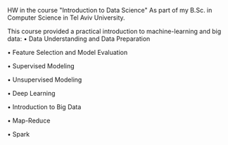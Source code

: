 HW in the course "Introduction to Data Science" As part of my B.Sc. in Computer Science in Tel Aviv University.

This course provided a practical introduction to machine-learning and big data:
• Data Understanding and Data Preparation

• Feature Selection and Model Evaluation

• Supervised Modeling

• Unsupervised Modeling

• Deep Learning

• Introduction to Big Data

• Map-Reduce

• Spark 
